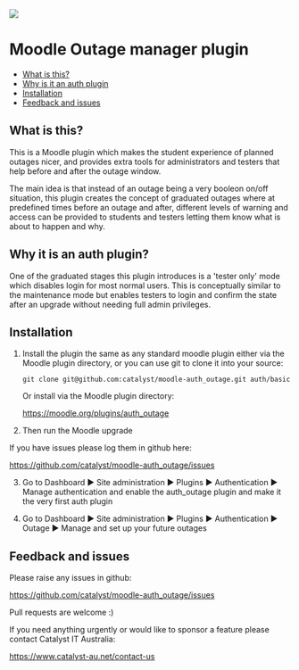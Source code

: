<a href="https://travis-ci.org/catalyst/moodle-auth_outage">
<img src="https://travis-ci.org/catalyst/moodle-auth_outage.svg?branch=master">
</a>

# Moodle Outage manager plugin

* [What is this?](#what-is-this)
* [Why is it an auth plugin](#why-it-is-an-auth-plugin)
* [Installation](#installation)
* [Feedback and issues](#feedback-and-issues)

What is this?
-------------

This is a Moodle plugin which makes the student experience of planned outages nicer, and provides extra tools for administrators and testers that help before and after the outage window.

The main idea is that instead of an outage being a very booleon on/off situation, this plugin creates the concept of graduated outages where at predefined times before an outage and after, different levels of warning and access can be provided to students and testers letting them know what is about to happen and why.


Why it is an auth plugin?
-------------------------

One of the graduated stages this plugin introduces is a 'tester only' mode which disables login for most normal users. This is conceptually similar to the maintenance mode but enables testers to login and confirm the state after an upgrade without needing full admin privileges. 


Installation
------------

1. Install the plugin the same as any standard moodle plugin either via the
Moodle plugin directory, or you can use git to clone it into your source:

     ```git clone git@github.com:catalyst/moodle-auth_outage.git auth/basic```

    Or install via the Moodle plugin directory:
    
     https://moodle.org/plugins/auth_outage

2. Then run the Moodle upgrade

If you have issues please log them in github here:

https://github.com/catalyst/moodle-auth_outage/issues

3. Go to Dashboard ► Site administration ► Plugins ► Authentication ► Manage authentication and enable the auth_outage plugin and make it the very first auth plugin

4. Go to Dashboard ► Site administration ► Plugins ► Authentication ► Outage ► Manage and set up your future outages


Feedback and issues
-------------------

Please raise any issues in github:

https://github.com/catalyst/moodle-auth_outage/issues

Pull requests are welcome :)

If you need anything urgently or would like to sponsor a feature please contact Catalyst IT Australia:

https://www.catalyst-au.net/contact-us

